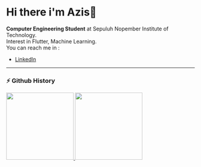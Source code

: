 # Hi there i'm Azis👋

**Computer Engineering Student** at Sepuluh Nopember Institute of Technology.<br>
Interest in Flutter, Machine Learning.<br>
You can reach me in :
* [LinkedIn](https://cdn.jsdelivr.net/npm/simple-icons@v3/icons/linkedin.svg)

---

### ⚡ Github History
<p align="left">
<a href="https://github.com/Aziszy">
  <img height="180em" src="https://github-readme-stats-eight-theta.vercel.app/api?username=Aziszy&show_icons=true&theme=algolia&include_all_commits=true&count_private=true"/>
  <img height="180em" src="https://github-readme-stats-eight-theta.vercel.app/api/top-langs/?username=Aziszy&layout=compact&langs_count=8&theme=algolia"/>
</a>
</p>
